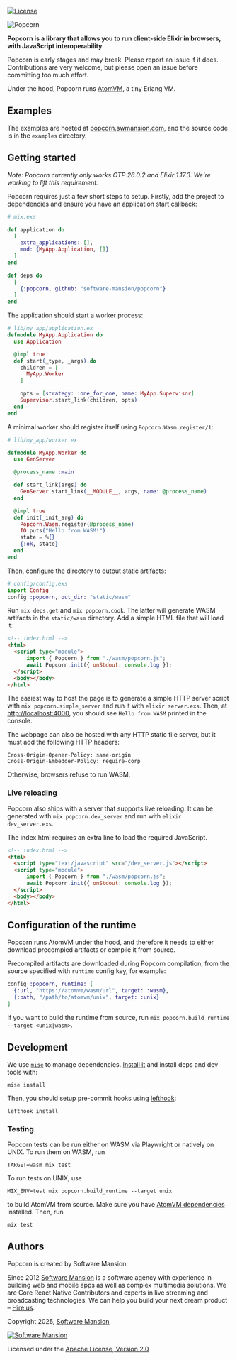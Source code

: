 [![License](https://img.shields.io/badge/License-Apache%202.0-blue.svg)](LICENSE)

<picture>
  <source media="(prefers-color-scheme: dark)" srcset="https://raw.githubusercontent.com/software-mansion/popcorn/refs/heads/main/assets/dark-mode-logo.svg">
  <source media="(prefers-color-scheme: light)" srcset="https://raw.githubusercontent.com/software-mansion/popcorn/refs/heads/main/assets/light-mode-logo.svg">
  <img alt="Popcorn" src="https://raw.githubusercontent.com/software-mansion/popcorn/refs/heads/main/assets/fallback-logo.svg">
</picture>

**Popcorn is a library that allows you to run client-side Elixir in browsers, with JavaScript interoperability**

Popcorn is early stages and may break. Please report an issue if it does. Contributions are very welcome, but please open an issue before committing too much effort.

Under the hood, Popcorn runs [AtomVM](https://github.com/atomvm/AtomVM), a tiny Erlang VM.

## Examples

The examples are hosted at [popcorn.swmansion.com](https://popcorn.swmansion.com), and the source code is in the `examples` directory.

## Getting started

*Note: Popcorn currently only works OTP 26.0.2 and Elixir 1.17.3. We're working to lift this requirement.*

Popcorn requires just a few short steps to setup. Firstly, add the project to dependencies and ensure you have an application start callback:

```elixir
# mix.exs

def application do
  [
    extra_applications: [],
    mod: {MyApp.Application, []}
  ]
end

def deps do
  [
    {:popcorn, github: "software-mansion/popcorn"}
  ]
end
```

The application should start a worker process:

```elixir
# lib/my_app/application.ex
defmodule MyApp.Application do
  use Application

  @impl true
  def start(_type, _args) do
    children = [
      MyApp.Worker
    ]

    opts = [strategy: :one_for_one, name: MyApp.Supervisor]
    Supervisor.start_link(children, opts)
  end
end
```

A minimal worker should register itself using `Popcorn.Wasm.register/1`:

```elixir
# lib/my_app/worker.ex

defmodule MyApp.Worker do
  use GenServer

  @process_name :main

  def start_link(args) do
    GenServer.start_link(__MODULE__, args, name: @process_name)
  end

  @impl true
  def init(_init_arg) do
    Popcorn.Wasm.register(@process_name)
    IO.puts("Hello from WASM!")
    state = %{}
    {:ok, state}
  end
end
```

Then, configure the directory to output static artifacts:

```elixir
# config/config.exs
import Config
config :popcorn, out_dir: "static/wasm"
```

Run `mix deps.get` and `mix popcorn.cook`. The latter will generate WASM artifacts in the `static/wasm` directory. Add a simple HTML file that will load it:

```html
<!-- index.html -->
<html>
  <script type="module">
      import { Popcorn } from "./wasm/popcorn.js";
      await Popcorn.init({ onStdout: console.log });
  </script>
  <body></body>
</html>
 ```

The easiest way to host the page is to generate a simple HTTP server script with `mix popcorn.simple_server` and run it with `elixir server.exs`. Then, at <http://localhost:4000>, you should see `Hello from WASM` printed in the console.

The webpage can also be hosted with any HTTP static file server, but it must add the following HTTP headers:

```
Cross-Origin-Opener-Policy: same-origin
Cross-Origin-Embedder-Policy: require-corp
```

Otherwise, browsers refuse to run WASM.

### Live reloading

Popcorn also ships with a server that supports live reloading. It can be generated with `mix popcorn.dev_server` and run with `elixir dev_server.exs`.

The index.html requires an extra line to load the required JavaScript.

```html
<!-- index.html -->
<html>
  <script type="text/javascript" src="/dev_server.js"></script>
  <script type="module">
      import { Popcorn } from "./wasm/popcorn.js";
      await Popcorn.init({ onStdout: console.log });
  </script>
  <body></body>
</html>
 ```

## Configuration of the runtime

Popcorn runs AtomVM under the hood, and therefore it needs to either download precompied artifacts or compile it from source.

Precompiled artifacts are downloaded during Popcorn compilation, from the source specified with `runtime` config key, for example:

```elixir
config :popcorn, runtime: [
  {:url, "https://atomvm/wasm/url", target: :wasm},
  {:path, "/path/to/atomvm/unix", target: :unix}
]
```

If you want to build the runtime from source, run `mix popcorn.build_runtime --target <unix|wasm>`.

## Development

We use [`mise`](https://mise.jdx.dev) to manage dependencies. [Install it](https://mise.jdx.dev/installing-mise.html) and install deps and dev tools with:

```shell
mise install
```

Then, you should setup pre-commit hooks using [lefthook](https://lefthook.dev):

```shell
lefthook install
```

### Testing

Popcorn tests can be run either on WASM via Playwright or natively on UNIX. To run them on WASM, run

```shell
TARGET=wasm mix test
```

To run tests on UNIX, use

```shell
MIX_ENV=test mix popcorn.build_runtime --target unix
```

to build AtomVM from source. Make sure you have [AtomVM dependencies](https://github.com/atomvm/atomvm?tab=readme-ov-file#dependencies) installed. Then, run

```shell
mix test
```

## Authors

Popcorn is created by Software Mansion.

Since 2012 [Software Mansion](https://swmansion.com/) is a software agency with experience in building web and mobile apps as well as complex multimedia solutions. We are Core React Native Contributors and experts in live streaming and broadcasting technologies. We can help you build your next dream product – [Hire us](https://swmansion.com/contact/projects).

Copyright 2025, [Software Mansion](https://swmansion.com/)

[![Software Mansion](https://logo.swmansion.com/logo?color=white&variant=desktop&width=200&tag=membrane-github)](https://swmansion.com/)

Licensed under the [Apache License, Version 2.0](LICENSE)
